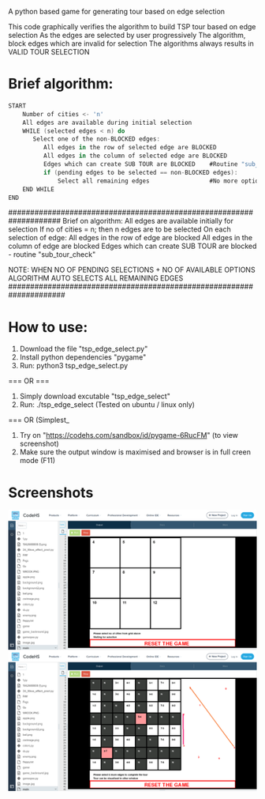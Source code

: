 A python based game for generating tour based on edge selection

This code graphically verifies the algorithm to build TSP tour based on edge selection
As the edges are selected by user progressively
   The algorithm, block edges which are invalid for selection
   The algorithms always results in VALID TOUR SELECTION

#   Brief algorithm:
```swift
START 
    Number of cities <- 'n' 
    All edges are available during initial selection
    WHILE (selected edges < n) do
       Select one of the non-BLOCKED edges:
          All edges in the row of selected edge are BLOCKED
          All edges in the column of selected edge are BLOCKED
          Edges which can create SUB TOUR are BLOCKED    #Routine "sub_tour_check"
          if (pending edges to be selected == non-BLOCKED edges):
              Select all remaining edges                 #No more options available
    END WHILE
END
```

####################################################################
   Brief on algorithm:
   	All edges are available initially for selection
   	If no of cities = n; then n edges are to be selected
   	On each selection of edge:
       	All edges in the row of edge are blocked
       	All edges in the column of edge are blocked
       	Edges which can create SUB TOUR are blocked - routine "sub_tour_check"

 NOTE: WHEN NO OF PENDING SELECTIONS + NO OF AVAILABLE OPTIONS
        	ALGORITHM AUTO SELECTS ALL REMAINING EDGES
#####################################################################


 
         
# How to use:
   1. Download the file "tsp_edge_select.py"
   2. Install python dependencies "pygame"
   3. Run: python3 tsp_edge_select.py
   
   === OR ===
   
   1. Simply download excutable "tsp_edge_select"
   2. Run: ./tsp_edge_select
   (Tested on ubuntu / linux only)
   
   === OR (Simplest_
   1. Try on "https://codehs.com/sandbox/id/pygame-6RucFM"
   (to view screenshot)
   2. Make sure the output window is maximised and browser is in full creen mode (F11)
# Screenshots   
   ![This is an image](https://raw.githubusercontent.com/arian-code/tsp_edge_select/main/1-init_pic.png)
   ![This is an image](https://raw.githubusercontent.com/arian-code/tsp_edge_select/main/2-build_tour.png)
   


